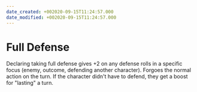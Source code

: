 ```yaml
---
date_created: +002020-09-15T11:24:57.000
date_modified: +002020-09-15T11:24:57.000
---
```


# Full Defense

Declaring taking full defense gives +2 on any defense rolls in a specific focus (enemy, outcome, defending another character). Forgoes the normal action on the turn. If the character didn't have to defend, they get a boost for "lasting" a turn.
